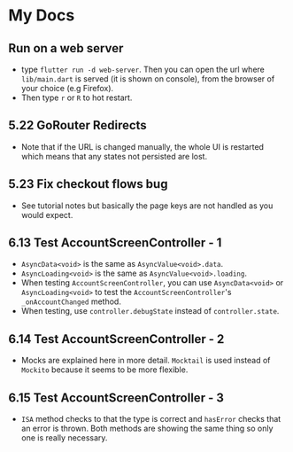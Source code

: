 # My Docs

## Run on a web server

- type `flutter run -d web-server`.  Then you can open the url where `lib/main.dart` is served (it is shown on console), from the browser of your choice (e.g Firefox).
- Then type `r` or `R` to hot restart.

## 5.22 GoRouter Redirects

- Note that if the URL is changed manually, the whole UI is restarted which means that any states not persisted are lost.

## 5.23 Fix checkout flows bug

- See tutorial notes but basically the page keys are not handled as you would expect.

## 6.13 Test AccountScreenController - 1

- `AsyncData<void>` is the same as `AsyncValue<void>.data`.
- `AsyncLoading<void>` is the same as `AsyncValue<void>.loading`.
- When testing `AccountScreenController`, you can use `AsyncData<void>` or `AsyncLoading<void>` to test the `AccountScreenController`'s `_onAccountChanged` method.
- When testing, use `controller.debugState` instead of `controller.state`.

## 6.14 Test AccountScreenController - 2

- Mocks are explained here in more detail. `Mocktail` is used instead of `Mockito` because it seems to be more flexible.

## 6.15 Test AccountScreenController - 3

- `ISA` method checks to that the type is correct and `hasError` checks that an error is thrown.  Both methods are showing the same thing so only one is really necessary.
